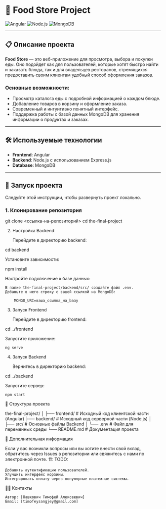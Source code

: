 # 🍔 Food Store Project

[![Angular](https://img.shields.io/badge/Frontend-Angular-DD0031?style=flat&logo=angular&logoColor=white)](https://angular.io/)
[![Node.js](https://img.shields.io/badge/Backend-Node.js-339933?style=flat&logo=node.js&logoColor=white)](https://nodejs.org/)
[![MongoDB](https://img.shields.io/badge/Database-MongoDB-47A248?style=flat&logo=mongodb&logoColor=white)](https://www.mongodb.com/)

---

## 📋 Описание проекта

**Food Store** — это веб-приложение для просмотра, выбора и покупки еды. Оно подойдет как для пользователей, которые хотят быстро найти и заказать блюда, так и для владельцев ресторанов, стремящихся предоставить своим клиентам удобный способ оформления заказов.

### Основные возможности:
- Просмотр каталога еды с подробной информацией о каждом блюде.
- Добавление товаров в корзину и оформление заказа.
- Современный и интуитивно понятный интерфейс.
- Поддержка работы с базой данных MongoDB для хранения информации о продуктах и заказах.

---

## 🛠️ Используемые технологии

- **Frontend**: Angular
- **Backend**: Node.js с использованием Express.js
- **Database**: MongoDB

---

## 🚀 Запуск проекта

Следуйте этой инструкции, чтобы развернуть проект локально.

### 1. Клонирование репозитория

git clone <ссылка-на-репозиторий>
cd the-final-project

2. Настройка Backend

    Перейдите в директорию backend:

cd backend

Установите зависимости:

npm install

Настройте подключение к базе данных:

    В папке the-final-project/backend/src/ создайте файл .env.
    Добавьте в него строку с вашей ссылкой на MongoDB:

        MONGO_URI=ваша_ссылка_на_bазу

3. Запуск Frontend

    Перейдите в директорию frontend:

cd ../frontend

Запустите приложение:

    ng serve

4. Запуск Backend

    Вернитесь в директорию backend:

cd ../backend

Запустите сервер:

    npm start

📂 Структура проекта

the-final-project/
│
├── frontend/            # Исходный код клиентской части (Angular)
├── backend/             # Исходный код серверной части (Node.js)
│   ├── src/             # Основные файлы Backend
│   └── .env             # Файл для переменных среды
└── README.md            # Документация проекта

📖 Дополнительная информация

Если у вас возникли вопросы или вы хотите внести свой вклад, обратитесь через Issues в репозитории или свяжитесь с нами по электронной почте.
🏗️ TODO:

    Добавить аутентификацию пользователей.
    Улучшить интерфейс корзины.
    Интегрировать оплату через популярные платежные системы.

🧑‍💻 Контакты

    Автор: [Пашкович Тимофей Алексеевич]
    Email: [timofeysangjey@gmail.com]
